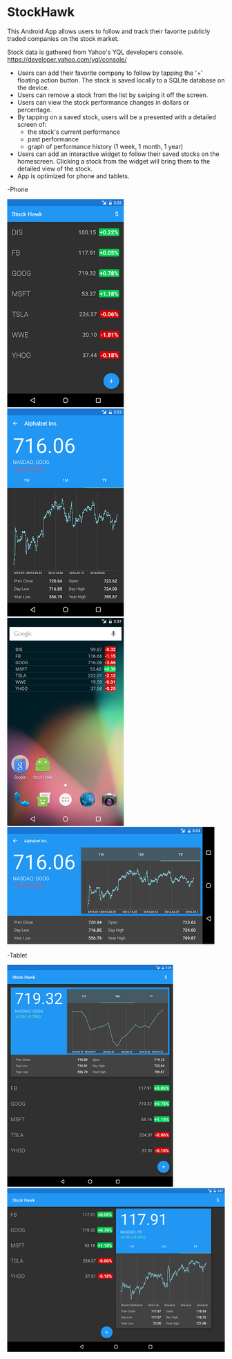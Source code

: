 # StockHawk
This Android App allows users to follow and track their favorite publicly traded companies on the stock market.

Stock data is gathered from Yahoo's YQL developers console. https://developer.yahoo.com/yql/console/

 - Users can add their favorite company to follow by tapping the '+' floating action button.  The stock is saved locally to a SQLite database on the device.
 - Users can remove a stock from the list by swiping it off the screen.
 - Users can view the stock performance changes in dollars or percentage.
 - By tapping on a saved stock, users will be a presented with a detailed screen of:
    - the stock's current performance
    - past performance
    - graph of performance history (1 week, 1 month, 1 year)
 - Users can add an interactive widget to follow their saved stocks on the homescreen.  Clicking a stock from the widget will bring them to the detailed view of the stock.
 - App is optimized for phone and tablets.

-Phone

![alt tag](phone-main.png)
![alt tag](phone-detail.png)
![alt tag](widget.png)
![alt tag](phone-detail-land.png)

-Tablet 

![alt tag](tablet-port.png)
![alt tag](tablet-land.png)

